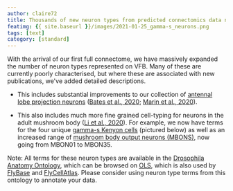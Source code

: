 ```yaml
---
author: claire72
title: Thousands of new neuron types from predicted connectomics data now on VFB
featimg: {{ site.baseurl }}/images/2021-01-25_gamma-s_neurons.png
tags: [text]
category: [standard]
---
```


With the arrival of our first full connectome, we have massively expanded the number of neuron types represented on VFB. Many of these are currently poorly characterised, but where these are associated with new publications, we've added detailed descriptions.

 - This includes substantial improvements to our collection of [antennal lobe projection neurons](https://v2.virtualflybrain.org/org.geppetto.frontend/geppetto?q=FBbt_00067123,SubclassesOf) ([Bates et al., 2020](http://dx.doi.org/10.1016/j.cub.2020.06.042); [Marin et al., 2020](http://dx.doi.org/10.1016/j.cub.2020.06.028)).

 - This also includes much more fine grained cell-typing for neurons in the adult mushroom body ([Li et al., 2020](http://doi.org/10.7554/eLife.62576)). For example, we now have terms for the four unique [gamma-s Kenyon cells](https://v2.virtualflybrain.org/org.geppetto.frontend/geppetto?q=FBbt_00049830,SubclassesOf) (pictured below) as well as an increased range of [mushroom body output neurons (MBONS)](https://v2.virtualflybrain.org/org.geppetto.frontend/geppetto?q=FBbt_00047955,SubclassesOf), now going from MBON01 to MBON35.

 Note: All terms for these neuron types are available in the [Drosophila Anatomy Ontology](http://github.com/FlyBase/drosophila-anatomy-developmental-ontology), which can be browsed on [OLS](https://www.ebi.ac.uk/ols/ontologies/fbbt), which is also used by [FlyBase](http://flybase.org) and [FlyCellAtlas](https://flycellatlas.org/). Please consider using neuron type terms from this ontology to annotate your data.
